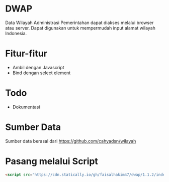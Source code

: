 # DWAP

Data Wilayah Administrasi Pemerintahan dapat diakses melalui browser atau server. Dapat digunakan untuk mempermudah input alamat wilayah Indonesia.

# Fitur-fitur

- Ambil dengan Javascript
- Bind dengan select element

# Todo

- Dokumentasi

# Sumber Data

Sumber data berasal dari https://github.com/cahyadsn/wilayah

# Pasang melalui Script

```html
<script src="https://cdn.statically.io/gh/faisalhakim47/dwap/1.1.2/index.min.js"></script>
```
